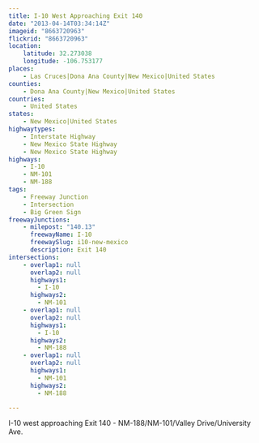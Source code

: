 ```yaml
---
title: I-10 West Approaching Exit 140
date: "2013-04-14T03:34:14Z"
imageid: "8663720963"
flickrid: "8663720963"
location:
    latitude: 32.273038
    longitude: -106.753177
places:
    - Las Cruces|Dona Ana County|New Mexico|United States
counties:
    - Dona Ana County|New Mexico|United States
countries:
    - United States
states:
    - New Mexico|United States
highwaytypes:
    - Interstate Highway
    - New Mexico State Highway
    - New Mexico State Highway
highways:
    - I-10
    - NM-101
    - NM-188
tags:
    - Freeway Junction
    - Intersection
    - Big Green Sign
freewayJunctions:
    - milepost: "140.13"
      freewayName: I-10
      freewaySlug: i10-new-mexico
      description: Exit 140
intersections:
    - overlap1: null
      overlap2: null
      highways1:
        - I-10
      highways2:
        - NM-101
    - overlap1: null
      overlap2: null
      highways1:
        - I-10
      highways2:
        - NM-188
    - overlap1: null
      overlap2: null
      highways1:
        - NM-101
      highways2:
        - NM-188

---
```

I-10 west approaching Exit 140 - NM-188/NM-101/Valley Drive/University Ave.